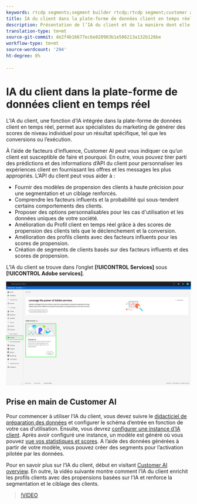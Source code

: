 ```yaml
---
keywords: rtcdp segments;segment builder rtcdp;rtcdp segment;customer ai rtcdp
title: IA du client dans la plate-forme de données client en temps réel
description: Présentation de l’IA du client et de la manière dont elle peut aider à générer des scores pour des résultats spécifiques tels que les conversions ou les roulements.
translation-type: tm+mt
source-git-commit: de2f4b16677ec6e820903b1e586213a132b126be
workflow-type: tm+mt
source-wordcount: '294'
ht-degree: 8%

---
```



# IA du client dans la plate-forme de données client en temps réel

L’IA du client, une fonction d’IA intégrée dans la plate-forme de données client en temps réel, permet aux spécialistes du marketing de générer des scores de niveau individuel pour un résultat spécifique, tel que les conversions ou l’exécution.

À l’aide de facteurs d’influence, Customer AI peut vous indiquer ce qu’un client est susceptible de faire et pourquoi. En outre, vous pouvez tirer parti des prédictions et des informations d’API du client pour personnaliser les expériences client en fournissant les offres et les messages les plus appropriés. L’API du client peut vous aider à :

* Fournir des modèles de propension des clients à haute précision pour une segmentation et un ciblage renforcés.
* Comprendre les facteurs influents et la probabilité qui sous-tendent certains comportements des clients.
* Proposer des options personnalisables pour les cas d&#39;utilisation et les données uniques de votre société.
* Amélioration du Profil client en temps réel grâce à des scores de propension des clients tels que le déclenchement et la conversion.
* Amélioration des profils clients avec des facteurs influents pour les scores de propension.
* Création de segments de clients basés sur des facteurs influents et des scores de propension.

L’IA du client se trouve dans l’onglet **[!UICONTROL Services]** sous **[!UICONTROL Adobe services]**.

![Emplacement de l’API client](../assets/overview/rtcdp-customer-ai.png)

## Prise en main de Customer AI

Pour commencer à utiliser l’IA du client, vous devez suivre le [didacticiel de préparation des données](../../intelligent-services/data-preparation.md) et configurer le schéma d’entrée en fonction de votre cas d’utilisation. Ensuite, vous devrez [configurer une instance d’IA client](../../intelligent-services/customer-ai/user-guide/configure.md). Après avoir configuré une instance, un modèle est généré où vous pouvez [vue vos statistiques et scores](../../intelligent-services/customer-ai/user-guide/discover-insights.md). A l’aide des données générées à partir de votre modèle, vous pouvez créer des segments pour l’activation pilotée par les données.

Pour en savoir plus sur l’IA du client, début en visitant [Customer AI overview](../../intelligent-services/customer-ai/overview.md). En outre, la vidéo suivante montre comment l’IA du client enrichit les profils clients avec des propensions basées sur l’IA et renforce la segmentation et le ciblage des clients.

>[!VIDEO](https://video.tv.adobe.com/v/40374/?quality=12&learn=on)